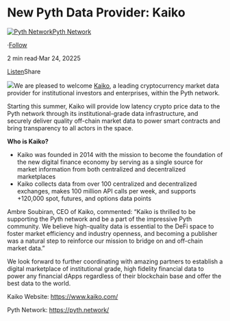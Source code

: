New Pyth Data Provider: Kaiko
=============================

[![Pyth Network](https://miro.medium.com/v2/resize:fill:88:88/1*rdK3rHcWpkge6BRQRIwBjA.jpeg)](/?source=post_page-----f272c3d3b070--------------------------------)[Pyth Network](/?source=post_page-----f272c3d3b070--------------------------------)

·[Follow](https://medium.com/m/signin?actionUrl=https%3A%2F%2Fmedium.com%2F_%2Fsubscribe%2Fuser%2Ff55fccc0ad62&operation=register&redirect=https%3A%2F%2Fpythnetwork.medium.com%2Fnew-pyth-data-provider-kaiko-f272c3d3b070&user=Pyth+Network&userId=f55fccc0ad62&source=post_page-f55fccc0ad62----f272c3d3b070---------------------post_header-----------)

2 min read·Mar 24, 20225

[Listen](https://medium.com/m/signin?actionUrl=https%3A%2F%2Fmedium.com%2Fplans%3Fdimension%3Dpost_audio_button%26postId%3Df272c3d3b070&operation=register&redirect=https%3A%2F%2Fpythnetwork.medium.com%2Fnew-pyth-data-provider-kaiko-f272c3d3b070&source=-----f272c3d3b070---------------------post_audio_button-----------)Share

![](https://miro.medium.com/v2/resize:fit:1400/1*BmfKHv-NHqdEHuPVp1CzoA.jpeg)We are pleased to welcome [Kaiko](https://www.kaiko.com/), a leading cryptocurrency market data provider for institutional investors and enterprises, within the Pyth network.

Starting this summer, Kaiko will provide low latency crypto price data to the Pyth network through its institutional-grade data infrastructure, and securely deliver quality off-chain market data to power smart contracts and bring transparency to all actors in the space.

**Who is Kaiko?**

* Kaiko was founded in 2014 with the mission to become the foundation of the new digital finance economy by serving as a single source for market information from both centralized and decentralized marketplaces
* Kaiko collects data from over 100 centralized and decentralized exchanges, makes 100 million API calls per week, and supports +120,000 spot, futures, and options data points

Ambre Soubiran, CEO of Kaiko, commented: “Kaiko is thrilled to be supporting the Pyth network and be a part of the impressive Pyth community. We believe high-quality data is essential to the DeFi space to foster market efficiency and industry openness, and becoming a publisher was a natural step to reinforce our mission to bridge on and off-chain market data.”

We look forward to further coordinating with amazing partners to establish a digital marketplace of institutional grade, high fidelity financial data to power any financial dApps regardless of their blockchain base and offer the best data to the world.

Kaiko Website: <https://www.kaiko.com/>

Pyth Network: <https://pyth.network/>

